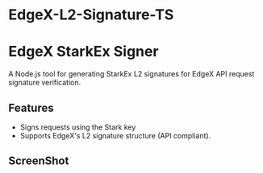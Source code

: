 # EdgeX-L2-Signature-TS

# EdgeX StarkEx Signer

A Node.js tool for generating StarkEx L2 signatures for EdgeX API request signature verification.

## Features

- Signs requests using the Stark key
- Supports EdgeX's L2 signature structure (API compliant).

## ScreenShot




